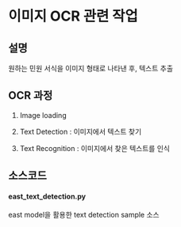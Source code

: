 # 이미지 OCR 관련 작업
## 설명
원하는 민원 서식을 이미지 형태로 나타낸 후, 텍스트 추출

## OCR 과정
1. Image loading

2. Text Detection : 이미지에서 텍스트 찾기

3. Text Recognition : 이미지에서 찾은 텍스트를 인식

## 소스코드
#### east_text_detection.py  
east model을 활용한 text detection sample 소스